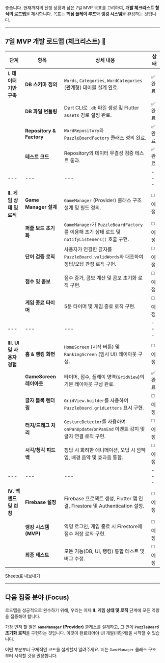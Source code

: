 좋습니다. 현재까지의 진행 상황과 남은 7일 MVP 목표를 고려하여, **개발 체크리스트 형식의 로드맵**을 제시합니다. 목표는 **핵심 플레이 루프**와 **랭킹 시스템**을 완성하는 것입니다.

* * *

7일 MVP 개발 로드맵 (체크리스트) 📅
------------------------

| 단계                   | 항목                       | 상세 내용                                                                          | 상태    |
| -------------------- | ------------------------ | ------------------------------------------------------------------------------ | ----- |
| **I. 데이터 기반 구축**     | **DB 스키마 정의**            | `Words`, `Categories`, `WordCategories` (관계형) 테이블 설계 완료.                       | ✅ 완료  |
|                      | **DB 파일 번들링**            | Dart CLI로 `.db` 파일 생성 및 Flutter `assets` 경로 설정 완료.                             | ✅ 완료  |
|                      | **Repository & Factory** | `WordRepository`와 `PuzzleBoardFactory` 클래스 정의 완료.                              | ✅ 완료  |
|                      | **테스트 코드**               | Repository의 데이터 무결성 검증 테스트 통과.                                                 | ✅ 완료  |
| \---                 | \---                     | \---                                                                           | \---  |
| **II. 게임 상태 및 로직**   | **Game Manager 설계**      | `GameManager` (Provider) 클래스 구조 설계 및 필드 정의.                                    | ◻️ 예정 |
|                      | **퍼즐 보드 초기화**            | `GameManager`가 `PuzzleBoardFactory`를 이용해 초기 상태 로드 및 `notifyListeners()` 호출 구현. | ◻️ 예정 |
|                      | **단어 검증 로직**             | 사용자가 연결한 글자를 `PuzzleBoard.validWords`와 대조하여 정답/오답 판정 로직 구현.                    | ◻️ 예정 |
|                      | **점수 및 콤보**              | 점수 증가, 콤보 계산 및 콤보 초기화 로직 구현.                                                   | ◻️ 예정 |
|                      | **게임 종료 타이머**            | 5분 타이머 및 게임 종료 로직 구현.                                                          | ◻️ 예정 |
| \---                 | \---                     | \---                                                                           | \---  |
| **III. UI 및 사용자 경험** | **홈 & 랭킹 화면**            | `HomeScreen` (시작 버튼) 및 `RankingScreen` (임시 UI) 레이아웃 구성.                        | ◻️ 예정 |
|                      | **GameScreen 레이아웃**      | 타이머, 점수, 플레이 영역(`GridView`)의 기본 레이아웃 구성 완료.                                    | ✅ 완료  |
|                      | **글자 블록 렌더링**            | `GridView.builder`를 사용하여 `PuzzleBoard.gridLetters` 표시 구현.                      | ◻️ 예정 |
|                      | **터치/드래그 처리**            | `GestureDetector`를 사용하여 `onPanUpdate`/`onPanEnd` 이벤트 감지 및 글자 연결 로직 구현.         | ◻️ 예정 |
|                      | **시각/청각 피드백**            | 정답 시 화려한 애니메이션, 오답 시 깜빡임, 배경 음악 및 효과음 통합.                                      | ◻️ 예정 |
| \---                 | \---                     | \---                                                                           | \---  |
| **IV. 백엔드 및 런칭**     | **Firebase 설정**          | Firebase 프로젝트 생성, Flutter 앱 연결, Firestore 및 Authentication 설정.                 | ◻️ 예정 |
|                      | **랭킹 시스템 (MVP)**         | 익명 로그인, 게임 종료 시 Firestore에 점수 저장 로직 구현.                                        | ◻️ 예정 |
|                      | **최종 테스트**               | 모든 기능(DB, UI, 랭킹) 통합 테스트 및 버그 수정.                                              | ◻️ 예정 |

Sheets로 내보내기

* * *

다음 집중 분야 (Focus)
----------------

로드맵을 성공적으로 완수하기 위해, 우리는 이제 **II. 게임 상태 및 로직** 단계에 모든 역량을 집중해야 합니다.

가장 먼저 할 일은 **`GameManager` (Provider)** 클래스를 설계하고, 그 안에 **`PuzzleBoard` 초기화 로직**을 구현하는 것입니다. 이것이 완료되어야 UI 개발(III단계)을 시작할 수 있습니다.

어떤 부분부터 구체적인 코드를 설계할지 알려주세요. 저는 `GameManager` 클래스 구조부터 시작할 것을 권장합니다.